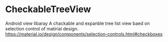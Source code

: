 # CheckableTreeView

Android view libaray
A chackable and expanble tree list view baed on selection control of matirial design.
https://material.io/design/components/selection-controls.html#checkboxes
